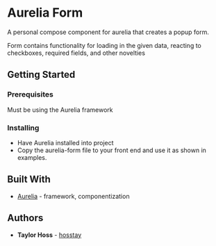 # Aurelia Form

A personal compose component for aurelia that creates a popup form.

Form contains functionality for loading in the given data, reacting to checkboxes, required fields, and other novelties

## Getting Started

### Prerequisites

Must be using the Aurelia framework

### Installing

* Have Aurelia installed into project
* Copy the aurelia-form file to your front end and use it as shown in examples. 

## Built With

* [Aurelia](https://aurelia.io/) - framework, componentization

## Authors

* **Taylor Hoss** - [hosstay](https://github.com/hosstay)